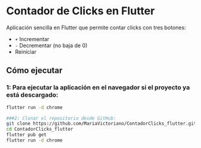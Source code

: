 # Contador de Clicks en Flutter

Aplicación sencilla en Flutter que permite contar clicks con tres botones:

- `+` Incrementar  
- `-` Decrementar (no baja de 0)  
- Reiniciar  

## Cómo ejecutar

### 1: Para ejecutar la aplicación en el navegador si el proyecto ya está descargado:

```bash
flutter run -d chrome

###2: Clonar el repositorio desde GitHub:
git clone https://github.com/MariaVictoriano/ContadorClicks_flutter.git
cd ContadorClicks_flutter
flutter pub get
flutter run -d chrome
